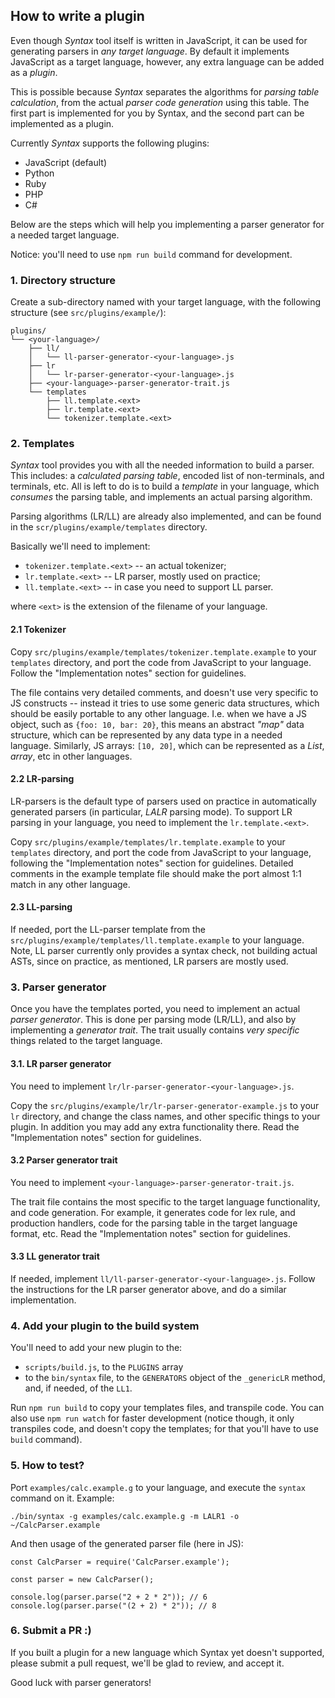 ## How to write a plugin

Even though _Syntax_ tool itself is written in JavaScript, it can be used for generating parsers in _any target language_. By default it implements JavaScript as a target language, however, any extra language can be added as a _plugin_.

This is possible because _Syntax_ separates the algorithms for _parsing table calculation_, from the actual _parser code generation_ using this table. The first part is implemented for you by Syntax, and the second part can be implemented as a plugin.

Currently _Syntax_ supports the following plugins:

- JavaScript (default)
- Python
- Ruby
- PHP
- C#

Below are the steps which will help you implementing a parser generator for a needed target language.

Notice: you'll need to use `npm run build` command for development.

### 1. Directory structure

Create a sub-directory named with your target language, with the following structure (see `src/plugins/example/`):

```
plugins/
└── <your-language>/
    ├── ll/
    │   └── ll-parser-generator-<your-language>.js
    ├── lr
    │   └── lr-parser-generator-<your-language>.js
    ├── <your-language>-parser-generator-trait.js
    └── templates
        ├── ll.template.<ext>
        ├── lr.template.<ext>
        └── tokenizer.template.<ext>
```

### 2. Templates

_Syntax_ tool provides you with all the needed information to build a parser. This includes: a _calculated parsing table_, encoded list of non-terminals, and terminals, etc. All is left to do is to build a _template_ in your language, which _consumes_ the parsing table, and implements an actual parsing algorithm.

Parsing algorithms (LR/LL) are already also implemented, and can be found in the `scr/plugins/example/templates` directory.

Basically we'll need to implement:

- `tokenizer.template.<ext>` -- an actual tokenizer;
- `lr.template.<ext>` -- LR parser, mostly used on practice;
- `ll.template.<ext>` -- in case you need to support LL parser.

where `<ext>` is the extension of the filename of your language.

#### 2.1 Tokenizer

Copy `src/plugins/example/templates/tokenizer.template.example` to your `templates` directory, and port the code from JavaScript to your language. Follow the "Implementation notes" section for guidelines.

The file contains very detailed comments, and doesn't use very specific to JS constructs -- instead it tries to use some generic data structures, which should be easily portable to any other language. I.e. when we have a JS object, such as `{foo: 10, bar: 20}`, this means an abstract _"map"_ data structure, which can be represented by any data type in a needed language. Similarly, JS arrays: `[10, 20]`, which can be represented as a _List_, _array_, etc in other languages.

#### 2.2 LR-parsing

LR-parsers is the default type of parsers used on practice in automatically generated parsers (in particular, _LALR_ parsing mode). To support LR parsing in your language, you need to implement the `lr.template.<ext>`.

Copy `src/plugins/example/templates/lr.template.example` to your `templates` directory, and port the code from JavaScript to your language, following the "Implementation notes" section for guidelines. Detailed comments in the example template file should make the port almost 1:1 match in any other language.

#### 2.3 LL-parsing

If needed, port the LL-parser template from the `src/plugins/example/templates/ll.template.example` to your language. Note, LL parser currently only provides a syntax check, not building actual ASTs, since on practice, as mentioned, LR parsers are mostly used.

### 3. Parser generator

Once you have the templates ported, you need to implement an actual _parser generator_. This is done per parsing mode (LR/LL), and also by implementing a _generator trait_. The trait usually contains _very specific_ things related to the target language.

#### 3.1. LR parser generator

You need to implement `lr/lr-parser-generator-<your-language>.js`.

Copy the `src/plugins/example/lr/lr-parser-generator-example.js` to your `lr` directory, and change the class names, and other specific things to your plugin. In addition you may add any extra functionality there. Read the "Implementation notes" section for guidelines.

#### 3.2 Parser generator trait

You need to implement `<your-language>-parser-generator-trait.js`.

The trait file contains the most specific to the target language functionality, and code generation. For example, it generates code for lex rule, and production handlers, code for the parsing table in the target language format, etc. Read the "Implementation notes" section for guidelines.

#### 3.3 LL generator trait

If needed, implement `ll/ll-parser-generator-<your-language>.js`. Follow the instructions for the LR parser generator above, and do a similar implementation.

### 4. Add your plugin to the build system

You'll need to add your new plugin to the:

- `scripts/build.js`, to the `PLUGINS` array
- to the `bin/syntax` file, to the `GENERATORS` object of the `_genericLR` method, and, if needed, of the `LL1`.

Run `npm run build` to copy your templates files, and transpile code. You can also use `npm run watch` for faster development (notice though, it only transpiles code, and doesn't copy the templates; for that you'll have to use `build` command).

### 5. How to test?

Port `examples/calc.example.g` to your language, and execute the `syntax` command on it. Example:

```
./bin/syntax -g examples/calc.example.g -m LALR1 -o ~/CalcParser.example
```

And then usage of the generated parser file (here in JS):

```
const CalcParser = require('CalcParser.example');

const parser = new CalcParser();

console.log(parser.parse("2 + 2 * 2")); // 6
console.log(parser.parse("(2 + 2) * 2")); // 8
```

### 6. Submit a PR :)

If you built a plugin for a new language which Syntax yet doesn't supported, please submit a pull request, we'll be glad to review, and accept it.

Good luck with parser generators!
